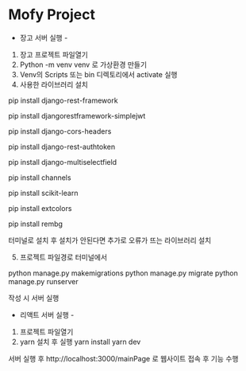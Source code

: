 # Mofy Project

- 장고 서버 실행 -
1. 장고 프로젝트 파일열기
2. Python -m venv venv 로 가상환경 만들기
3. Venv의 Scripts 또는 bin 디렉토리에서 activate 실행
4. 사용한 라이브러리 설치

pip install django-rest-framework  

pip install djangorestframework-simplejwt  

pip install django-cors-headers  

pip install django-rest-authtoken  

pip install django-multiselectfield  

pip install channels  

pip install scikit-learn  

pip install extcolors  

pip install rembg  


터미널로 설치 후 설치가 안된다면 추가로 오류가 뜨는 라이브러리 설치

5. 프로젝트 파일경로 터미널에서

python manage.py makemigrations
python manage.py migrate
python manage.py runserver

작성 시 서버 실행


- 리액트 서버 실행 -
1. 프로젝트 파일열기
2. yarn 설치 후 실행
yarn install
yarn dev


서버 실행 후 http://localhost:3000/mainPage 로 웹사이트 접속 후 기능 수행

